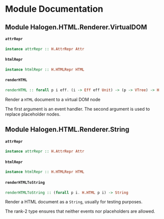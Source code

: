 # Module Documentation

## Module Halogen.HTML.Renderer.VirtualDOM

#### `attrRepr`

``` purescript
instance attrRepr :: H.AttrRepr Attr
```


#### `htmlRepr`

``` purescript
instance htmlRepr :: H.HTMLRepr HTML
```


#### `renderHTML`

``` purescript
renderHTML :: forall p i eff. (i -> Eff eff Unit) -> (p -> VTree) -> H.HTML p i -> VTree
```

Render a `HTML` document to a virtual DOM node

The first argument is an event handler.
The second argument is used to replace placeholder nodes.


## Module Halogen.HTML.Renderer.String

#### `attrRepr`

``` purescript
instance attrRepr :: H.AttrRepr Attr
```


#### `htmlRepr`

``` purescript
instance htmlRepr :: H.HTMLRepr HTML
```


#### `renderHTMLToString`

``` purescript
renderHTMLToString :: (forall p i. H.HTML p i) -> String
```

Render a HTML document as a `String`, usually for testing purposes.

The rank-2 type ensures that neither events nor placeholders are allowed.



